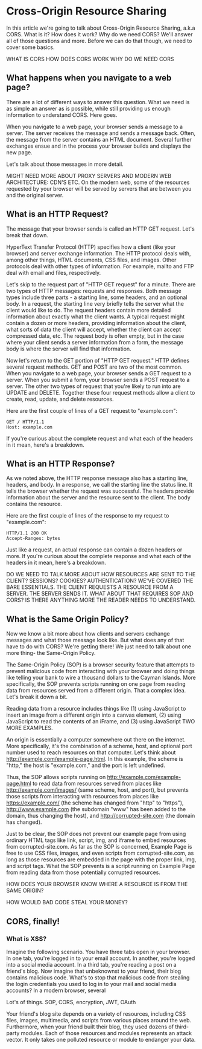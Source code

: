 # Cross-Origin Resource Sharing

In this article we're going to talk about Cross-Origin Resource Sharing, a.k.a CORS. What is it? How does it work? Why do we need CORS? We'll answer all of those questions and more. Before we can do that though, we need to cover some basics.

WHAT IS CORS
HOW DOES CORS WORK
WHY DO WE NEED CORS

## What happens when you navigate to a web page?

There are a lot of different ways to answer this question. What we need is as simple an answer as is possible, while still providing us enough information to understand CORS. Here goes.

When you navigate to a web page, your browser sends a message to a server.  The server receives the message and sends a message back. Often, the message from the server contains an HTML document. Several further exchanges ensue and in the process your browser builds and displays the new page.

Let's talk about those messages in more detail. 

MIGHT NEED MORE ABOUT PROXY SERVERS AND MODERN WEB ARCHITECTURE: CDN'S ETC.
On the modern web, some of the resources requested by your browser will be served by servers that are between you and the original server. 

## What is an HTTP Request?

The message that your browser sends is called an HTTP GET request. Let's break that down.

HyperText Transfer Protocol (HTTP) specifies how a client (like your browser) and server exchange information. The HTTP protocol deals with, among other things, HTML documents, CSS files, and images. Other protocols deal with other types of information. For example, mailto and FTP deal with email and files, respectively. 

Let's skip to the request part of "HTTP GET request" for a minute. There are two types of HTTP messages: requests and responses. Both message types include three parts - a starting line, some headers, and an optional body.  In a request, the starting line very briefly tells the server what the client would like to do.  The request headers contain more detailed information about exactly what the client wants. A typical request might contain a dozen or more headers, providing information about the client, what sorts of data the client will accept, whether the client can accept compressed data, etc. The request body is often empty, but in the case where your client sends a server information from a form, the message body is where the server will find that information.

Now let's return to the GET portion of "HTTP GET request." HTTP defines several request methods. GET and POST are two of the most common. When you navigate to a web page, your browser sends a GET request to a server. When you submit a form, your browser sends a POST request to a server. The other two types of request that you're likely to run into are UPDATE and DELETE. Together these four request methods allow a client to create, read, update, and delete resources.

Here are the first couple of lines of a GET request to "example.com":

```HTTP
GET / HTTP/1.1 
Host: example.com 
```

If you're curious about the complete request and what each of the headers in it mean, here's a breakdown.

## What is an HTTP Response?

As we noted above, the HTTP response message also has a starting line, headers, and body. In a response, we call the starting line the status line. It tells the browser whether the request was successful. The headers provide information about the server and the resource sent to the client. The body contains the resource.

Here are the first couple of lines of the response to my request to "example.com":

```HTTP
HTTP/1.1 200 OK
Accept-Ranges: bytes
```

Just like a request, an actual response can contain a dozen headers or more. If you're curious about the complete response and what each of the headers in it mean, here's a breakdown.

DO WE NEED TO TALK MORE ABOUT HOW RESOURCES ARE SENT TO THE CLIENT? 
SESSIONS? 
COOKIES? 
AUTHENTICATION? 
WE'VE COVERED THE BARE ESSENTIALS. THE CLIENT REQUESTS A RESOURCE FROM A SERVER. THE SERVER SENDS IT. WHAT ABOUT THAT REQUIRES SOP AND CORS? IS THERE ANYTHING MORE THE READER NEEDS TO UNDERSTAND.

## What is the Same Origin Policy?

Now we know a bit more about how clients and servers exchange messages and what those message look like. But what does any of that have to do with CORS? We're getting there! We just need to talk about one more thing- the Same-Origin Policy.

The Same-Origin Policy (SOP) is a browser security feature that attempts to prevent malicious code from interacting with your browser and doing things like telling your bank to wire a thousand dollars to the Cayman Islands. More specifically, the SOP prevents scripts running on one page from reading data from resources served from a different origin. That a complex idea. Let's break it down a bit. 

Reading data from a resource includes things like (1) using JavaScript to insert an image from a different origin into a canvas element, (2) using JavaScript to read the contents of an iFrame, and (3) using JavaScript TWO MORE EXAMPLES.

An origin is essentially a computer somewhere out there on the internet. More specifically, it's the combination of a scheme, host, and optional port number used to reach resources on that computer. Let's think about http://example.com/example-page.html. In this example, the scheme is "http," the host is "example.com," and the port is left undefined. 

Thus, the SOP allows scripts running on http://example.com/example-page.html to read data from resources served from places like http://example.com/images/ (same scheme, host, and port), but prevents those scripts from interacting with resources from places like https://example.com/ (the scheme has changed from "http" to "https"), http://www.example.com (the subdomain "www" has been added to the domain, thus changing the host), and http://corrupted-site.com (the domain has changed). 

Just to be clear, the SOP does not prevent our example page from using ordinary HTML tags like link, script, img, and iframe to embed resources from corrupted-site.com. As far as the SOP is concerned, Example Page is free to use CSS files, images, and even scripts from corrupted-site.com, as long as those resources are embedded in the page with the proper link, img, and script tags. What the SOP prevents is a script running on Example Page from reading data from those potentially corrupted resources. 

HOW DOES YOUR BROWSER KNOW WHERE A RESOURCE IS FROM THE SAME ORIGIN?

HOW WOULD BAD CODE STEAL YOUR MONEY?

## CORS, finally!

### What is XSS?

Imagine the following scenario. You have three tabs open in your browser. In one tab, you're logged in to your email account. In another, you're logged into a social media account. In a third tab, you're reading a post on a friend's blog. Now imagine that unbeknownst to your friend, their blog contains malicious code. What's to stop that malicious code from stealing the login credentials you used to log in to your mail and social media accounts? In a modern browser, several  

Lot's of things. SOP, CORS, encryption, JWT, OAuth

Your friend's blog site depends on a variety of resources, including CSS files, images, multimedia, and scripts from various places around the web. Furthermore, when your friend built their blog, they used dozens of third-party modules. Each of those resources and modules represents an attack vector. It only takes one polluted resource or module to endanger your data. 
